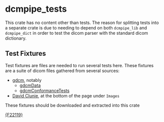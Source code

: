 # dcmpipe_tests #

This crate has no content other than tests. The reason for splitting tests into a separate crate is due to needing to depend on both `dcmpipe_lib` and `dcmpipe_dict` in order to test the dicom parser with the standard dicom dictionary.

## Test Fixtures ##
Test fixtures are files are needed to run several tests here. These fixtures are a suite of dicom files gathered from several sources:
 - [gdcm](http://gdcm.sourceforge.net/), notably
   - [gdcmData](https://sourceforge.net/projects/gdcm/files/gdcmData/)
   - [gdcmConformanceTests](https://sourceforge.net/projects/gdcm/files/gdcmConformanceTests/)
 - [David Clunie](https://www.dclunie.com/), at the bottom of the page under `Images`

These fixtures should be downloaded and extracted into this crate

[{F22119}](https://speck.phacility.com/F22119)
